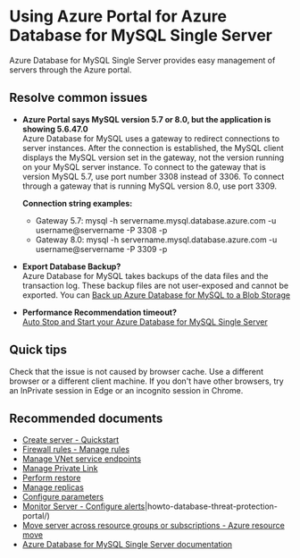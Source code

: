 <properties
    pageTitle="Using Azure Portal for Azure Database for MySQL Single Server"
    description="Using Azure Portal for Azure Database for MySQL Single Server"
    service="microsoft.dbformysql"
    resource="servers"
    authors="ajlam"
    ms.author="andrela,ltoland"
    displayOrder="290"
    selfHelpType="generic"
    supportTopicIds="32747548"
    resourceTags="servers, databases"
    productPesIds="17343"
    cloudEnvironments="public, Fairfax, usnat, ussec"
    articleId="5df358bd-ffdf-4b85-81ed-d3664fb38560"
    ownershipId="AzureData_AzureDatabaseforMySQL"
/>

# Using Azure Portal for Azure Database for MySQL Single Server

Azure Database for MySQL Single Server provides easy management of servers through the Azure portal.

## Resolve common issues

* **Azure Portal says MySQL version 5.7 or 8.0, but the application is showing 5.6.47.0**<br>
Azure Database for MySQL uses a gateway to redirect connections to server instances. After the connection is established, the MySQL client displays the MySQL version set in the gateway, not the version running on your MySQL server instance. To connect to the gateway that is version MySQL 5.7,  use port number 3308 instead of 3306. To connect through a gateway that is running MySQL version 8.0, use port 3309.

  **Connection string examples:**<br>
  * Gateway 5.7: mysql -h servername.mysql.database.azure.com -u username@servername -P 3308 -p
  * Gateway 8.0: mysql -h servername.mysql.database.azure.com -u username@servername -P 3309 -p

* **Export Database Backup?**<br>
   Azure Database for MySQL takes backups of the data files and the transaction log. These backup files are not user-exposed and cannot be exported. You can [Back up Azure Database for MySQL to a Blob Storage](https://techcommunity.microsoft.com/t5/azure-database-for-mysql/backup-azure-database-for-mysql-to-a-blob-storage/ba-p/803830)

* **Performance Recommendation timeout?**<br>
   [Auto Stop and Start your Azure Database for MySQL Single Server](https://techcommunity.microsoft.com/t5/azure-database-for-mysql/auto-stop-and-start-your-azure-database-for-mysql-single-server/ba-p/1955740)

## Quick tips
Check that the issue is not caused by browser cache. Use a different browser or a different client machine. If you don't have other browsers, try an InPrivate session in Edge or an incognito session in Chrome.

## **Recommended documents**

* [Create server - Quickstart](https://docs.microsoft.com/azure/mysql/quickstart-create-mysql-server-database-using-azure-portal)
* [Firewall rules - Manage rules](https://docs.microsoft.com/azure/mysql/howto-manage-firewall-using-portal/)
* [Manage VNet service endpoints](https://docs.microsoft.com/azure/mysql/howto-manage-vnet-using-portal/)
* [Manage Private Link](https://docs.microsoft.com/azure/mysql/howto-configure-privatelink-portal)
* [Perform restore](https://docs.microsoft.com/azure/mysql/howto-restore-server-portal/)
* [Manage replicas](https://docs.microsoft.com/azure/mysql/howto-read-replicas-portal/)
* [Configure parameters](https://docs.microsoft.com/azure/mysql/howto-server-parameters/)
* [Monitor Server - Configure alerts](https://docs.microsoft.com/azure/mysql/howto-alert-on-metric/)|howto-database-threat-protection-portal/)
* [Move server across resource groups or subscriptions - Azure resource move](https://docs.microsoft.com/azure/azure-resource-manager/resource-group-move-resources)
* [Azure Database for MySQL Single Server documentation](https://docs.microsoft.com/azure/mysql/single-server)
